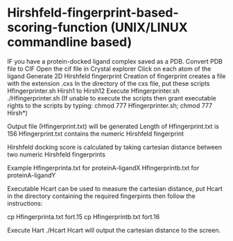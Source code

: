 # Hirshfeld-fingerprint-based-scoring-function (UNIX/LINUX commandline based)
IF you have a protein-docked ligand complex saved as a PDB. 
Convert PDB file to CIF
Open the cif file in Crystal explorer
Click on each atom of the ligand
Generate 2D Hirshfeld fingerprint
Creation of fingerprint creates a file with the extension .cxs
In the directory of the cxs file, put these scripts
Hfingerprinter.sh
Hirsh1 to Hirsh12
Execute Hfingerprinter.sh 
./Hfingerprinter.sh (If unable to execute the scripts then grant executable rights to the scripts by typing: chmod 777 Hfingerprinter.sh; chmod 777 Hirsh*)

Output file (Hfingerprint.txt) will be generated
Length of Hfingerprint.txt is 156
Hfingerprint.txt contains the numeric Hirshfeld fingerprint

Hirshfeld docking score is calculated by taking cartesian distance between two numeric Hirshfeld fingerprints

 Example
 Hfingerprinta.txt for proteinA-ligandX
 Hfingerprintb.txt for proteinA-ligandY

Executable Hcart can be used to measure the cartesian distance, put Hcart in the directory containing the required fingerpints then follow the instructions:

cp Hfingerprinta.txt fort.15
cp Hfingerprintb.txt fort.16
 
 Execute Hart
 ./Hcart
 Hcart will output the cartesian distance to the screen.
 
